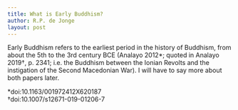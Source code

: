 ```yaml
---
title: What is Early Buddhism?
author: R.P. de Jonge
layout: post
---
```

<p>Early Buddhism refers to the earliest period in the history of Buddhism, from about the 5th to the 3rd century BCE (Analayo 2012*;
quoted in Analayo 2019†, p. 2341; i.e. the Buddhism between the Ionian Revolts and the instigation of the Second Macedonian War). I will have to say more about both papers later.</p>

*doi:10.1163/001972412X620187 <br>
†doi:10.1007/s12671-019-01206-7

